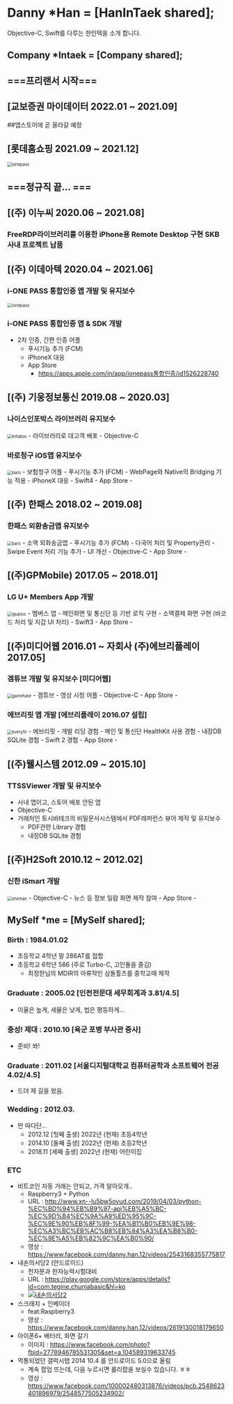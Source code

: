 # Danny *Han = [HanInTaek shared];

Objective-C, Swift를 다루는 한인택을 소개 합니다.

## Company *Intaek = [Company shared];

## ===프리랜서 시작===

## [교보증권 마이데이터 2022.01 ~ 2021.09]
##앱스토어에 곧 올라갈 예정

## [롯데홈쇼핑 2021.09 ~ 2021.12]

<img src="https://darkhani.github.io/Myself/lotteHomeshoping.png" alt="ionepass" style="zoom:67%;" />

## ===정규직 끝... ===

## [(주) 이누씨 2020.06 ~ 2021.08]

### FreeRDP라이브러리를 이용한 iPhone용 Remote Desktop 구현 SKB 사내 프로젝트 납품

## [(주) 이데아텍 2020.04 ~ 2021.06]

### i-ONE PASS 통합인증 앱 개발 및 유지보수

<img src="https://darkhani.github.io/Myself/ionepass.png" alt="ionepass" style="zoom:67%;" />

### i-ONE PASS 통합인증 앱 & SDK 개발

- 2차 인증, 간편 인증 어플
  - 푸시기능 추가 (FCM) 
  - iPhoneX 대응
  - App Store
    - <https://apps.apple.com/in/app/ionepass통합인증/id1526228740>

## [(주) 기웅정보통신 2019.08 ~ 2020.03]

### 나이스인포박스 라이브러리 유지보수

<img src="https://darkhani.github.io/Myself/InfoBox.png" alt="InfoBox" style="zoom:67%;" />
- 라이브러리로 대고객 배포
- Objective-C

### 바로청구 iOS앱 유지보수

<img src="https://darkhani.github.io/Myself/baro.png" alt="baro" style="zoom:67%;" />
- 보험청구 어플
    - 푸시기능 추가 (FCM)
    - WebPage와 Native의 Bridging 기능 적용 
    - iPhoneX 대응
    - Swift4
- App Store
    - <https://apps.apple.com/kr/app/%EC%8B%A4%EC%86%90%EB%B3%B4%ED%97%98-%EB%B0%94%EB%A1%9C%EC%B2%AD%EA%B5%AC/id1296713322>

## [(주) 한패스 2018.02 ~ 2019.08]

### 한패스 외환송금앱 유지보수

<img src="https://darkhani.github.io/Myself/hanpass.png" alt="baro" style="zoom:67%;" />
- 소액 외화송금앱
    - 푸시기능 추가 (FCM)
    - 다국어 처리 및 Property관리
    - Swipe Event 처리 기능 추가
    - UI 개선
    - Objective-C
- App Store
    - <https://apps.apple.com/kr/app/%ED%95%9C%ED%8C%A8%EC%8A%A4-%EA%B0%84%ED%8E%B8%ED%95%B4%EC%99%B8%EC%86%A1%EA%B8%88/id1344407760>

## [(주)GPMobile) 2017.05 ~ 2018.01]

### LG U+ Members App 개발

<img src="https://darkhani.github.io/Myself/lguplus.png" alt="lguplus" style="zoom:67%;" />
- 멤버스 앱
    - 메인화면 및 통신단 등 기반 로직 구현
    - 소액결제 화면 구현 (바코드 처리 및 지갑 UI 처리)
    - Swift3
- App Store
  - <https://apps.apple.com/kr/app/u-%EB%A9%A4%EB%B2%84%EC%8A%A4/id958811075>

## [(주)미디어웹 2016.01 ~ 자회사 (주)에브리플레이 2017.05]

### 겜튜브 개발 및 유지보수 [미디어웹]

<img src="https://darkhani.github.io/Myself/gametube.png" alt="gametube" style="zoom:67%;" />
- 겜튜브
    - 영상 시청 어플
    - Objective-C
- App Store
    - <https://apps.apple.com/us/app/%EA%B2%9C%ED%8A%9C%EB%B8%8C/id1090281841?l=ko>

### 에브리핏 앱 개발 [에브리플레이 2016.07 설립]

<img src="https://darkhani.github.io/Myself/everyfit.png" alt="everyfit" style="zoom:67%;" />
- 에브리핏
    - 개발 리딩 경험
    - 메인 및 통신단 HealthKit 사용 경험
    - 내장DB SQLite 경험
    - Swift 2 경험
- App Store
    - <https://apps.apple.com/kr/app/%EC%97%90%EB%B8%8C%EB%A6%AC%ED%95%8F-%EC%9A%B4%EB%8F%99-%EB%B7%B0%ED%8B%B0%EC%97%90-%EC%95%88%EC%8B%AC%EC%9D%84-%EB%8D%94%ED%95%98%EB%8B%A4/id1179617615>

## [(주)웰시스템 2012.09 ~ 2015.10]

### TTSSViewer 개발 및 유지보수

- 사내 앱이고, 스토어 배포 안된 앱
- Objective-C
- 거래처인 토시바테크의 비밀문서시스템에서 PDF레퍼런스 뷰어 제작 및 유지보수
  - PDF관련 Library 경험 
  - 내장DB SQLite 경험

## [(주)H2Soft 2010.12 ~ 2012.02]

### 신한 iSmart 개발

<img src="https://darkhani.github.io/Myself/shinhan.png" alt="shinhan" style="zoom:67%;" />
- Objective-C
- 뉴스 등 정보 일람 화면 제작 참여
- App Store
    - <https://apps.apple.com/kr/app/%EC%8B%A0%ED%95%9Ci-mobile/id772871884>

## MySelf *me = [MySelf shared];

### Birth : 1984.01.02

- 초등학교 4학년 말 286AT를 접합
- 초등학교 6학년 586 (주로 Turbo-C, 고인돌을 즐김) 
  - 최정한님의 MDIR의 아류작인 삼돌툴즈를 중학교때 제작

### Graduate : 2005.02 [인천전문대 세무회계과 3.81/4.5]

- 이율은 높게, 세율은 낮게, 법은 평등하게...

### 충성! 제대 : 2010.10 [육군 포병 부사관 중사]

- 준비! 쏴!

### Graduate : 2011.02 [서울디지털대학교 컴퓨터공학과 소프트웨어 전공 4.02/4.5]

- 드뎌 제 길을 왔음.

### Wedding : 2012.03.

- 딴 따다단...
  - 2012.12 [첫째 출생] 2022년 (현재) 초등4학년
  - 2014.10 [둘째 출생] 2022년 (현재) 초등2학년
  - 2018.11 [세째 출생] 2022년 (현재) 어린이집

### ETC

- 비트코인 자동 거래는 안되고, 가격 알아오개..
  - Raspberry3 + Python
  - URL : <http://www.xn--lu5bw5ovud.com/2019/04/03/python-%EC%BD%94%EB%B9%97-api%EB%A5%BC-%EC%9D%B4%EC%9A%A9%ED%95%9C-%EC%9E%90%EB%8F%99-%EA%B1%B0%EB%9E%98-%EC%A3%BC%EB%AC%B8%EB%84%A3%EA%B8%B0-%EC%9E%A5%EB%82%9C%EA%B0%90/>
  - 영상 : <https://www.facebook.com/danny.han.12/videos/2543168355775817>
- 내손의서당2 (안드로이드)
  - 천자문과 한자능력시험대비
  - URL : <https://play.google.com/store/apps/details?id=com.tegine.chunjabasic&hl=ko>
  - [![내손의서당2]()](https://www.youtube.com/watch?v=aFptDhXAqCg "내손의서당2 동작영상")
- 스크래치 + 인베이더 
  - feat:Raspberry3
  - 영상 : <https://www.facebook.com/danny.han.12/videos/2619130018179650>
- 아이폰6+ 배터리, 화면 갈기
  - 이미지 : <https://www.facebook.com/photo?fbid=2778946785531305&set=a.104589319633745>
- 먹통되었던 갤럭시탭 2014 10.4 를 안드로이드 5.0으로 올림
  - 계속 팝업 뜨는데, 다음 누르시면 롤리팝을 보실수 있습니다. ㅎㅎ
  - 영상 : <https://www.facebook.com/100002480313876/videos/pcb.2548623401896979/2548577505234902/>
